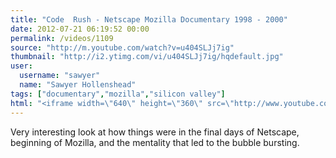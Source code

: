```yaml
---
title: "Code  Rush - Netscape Mozilla Documentary 1998 - 2000"
date: 2012-07-21 06:19:52 00:00
permalink: /videos/1109
source: "http://m.youtube.com/watch?v=u404SLJj7ig"
thumbnail: "http://i2.ytimg.com/vi/u404SLJj7ig/hqdefault.jpg"
user:
  username: "sawyer"
  name: "Sawyer Hollenshead"
tags: ["documentary","mozilla","silicon valley"]
html: "<iframe width=\"640\" height=\"360\" src=\"http://www.youtube.com/embed/u404SLJj7ig?wmode=transparent&fs=1&feature=oembed\" frameborder=\"0\" allowfullscreen></iframe>"
---
```


Very interesting look at how things were in the final days of Netscape, beginning of Mozilla, and the mentality that led to the bubble bursting.